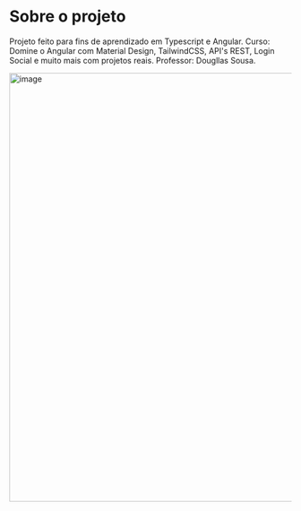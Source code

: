 # Sobre o projeto  
Projeto feito para fins de aprendizado em Typescript e Angular.
Curso: Domine o Angular com Material Design, TailwindCSS, API's REST, Login Social e muito mais com projetos reais.
Professor: Dougllas Sousa.

<img width="1090" height="765" alt="image" src="https://github.com/user-attachments/assets/a65a6652-0303-4fe1-842c-db7def7f43cb" />
